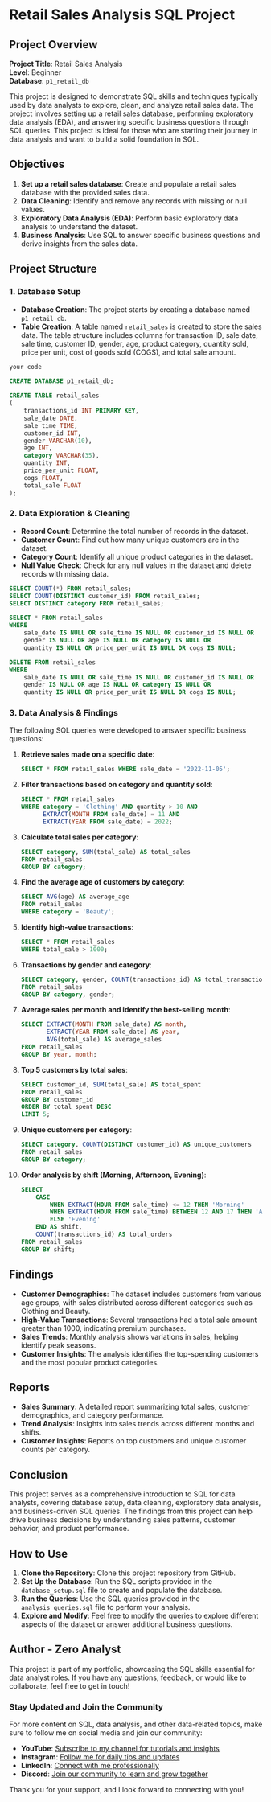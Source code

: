 # Retail Sales Analysis SQL Project

## Project Overview

**Project Title**: Retail Sales Analysis  
**Level**: Beginner  
**Database**: `p1_retail_db`

This project is designed to demonstrate SQL skills and techniques typically used by data analysts to explore, clean, and analyze retail sales data. The project involves setting up a retail sales database, performing exploratory data analysis (EDA), and answering specific business questions through SQL queries. This project is ideal for those who are starting their journey in data analysis and want to build a solid foundation in SQL.

## Objectives

1. **Set up a retail sales database**: Create and populate a retail sales database with the provided sales data.
2. **Data Cleaning**: Identify and remove any records with missing or null values.
3. **Exploratory Data Analysis (EDA)**: Perform basic exploratory data analysis to understand the dataset.
4. **Business Analysis**: Use SQL to answer specific business questions and derive insights from the sales data.

## Project Structure

### 1. Database Setup

- **Database Creation**: The project starts by creating a database named `p1_retail_db`.
- **Table Creation**: A table named `retail_sales` is created to store the sales data. The table structure includes columns for transaction ID, sale date, sale time, customer ID, gender, age, product category, quantity sold, price per unit, cost of goods sold (COGS), and total sale amount.

```sql
your code
```

```sql
CREATE DATABASE p1_retail_db;

CREATE TABLE retail_sales
(
    transactions_id INT PRIMARY KEY,
    sale_date DATE,	
    sale_time TIME,
    customer_id INT,	
    gender VARCHAR(10),
    age INT,
    category VARCHAR(35),
    quantity INT,
    price_per_unit FLOAT,	
    cogs FLOAT,
    total_sale FLOAT
);
```

### 2. Data Exploration & Cleaning

- **Record Count**: Determine the total number of records in the dataset.
- **Customer Count**: Find out how many unique customers are in the dataset.
- **Category Count**: Identify all unique product categories in the dataset.
- **Null Value Check**: Check for any null values in the dataset and delete records with missing data.

```sql
SELECT COUNT(*) FROM retail_sales;
SELECT COUNT(DISTINCT customer_id) FROM retail_sales;
SELECT DISTINCT category FROM retail_sales;

SELECT * FROM retail_sales
WHERE 
    sale_date IS NULL OR sale_time IS NULL OR customer_id IS NULL OR 
    gender IS NULL OR age IS NULL OR category IS NULL OR 
    quantity IS NULL OR price_per_unit IS NULL OR cogs IS NULL;

DELETE FROM retail_sales
WHERE 
    sale_date IS NULL OR sale_time IS NULL OR customer_id IS NULL OR 
    gender IS NULL OR age IS NULL OR category IS NULL OR 
    quantity IS NULL OR price_per_unit IS NULL OR cogs IS NULL;
```

### 3. Data Analysis & Findings

The following SQL queries were developed to answer specific business questions:

1. **Retrieve sales made on a specific date**:
   ```sql
   SELECT * FROM retail_sales WHERE sale_date = '2022-11-05';
   ```

2. **Filter transactions based on category and quantity sold**:
   ```sql
   SELECT * FROM retail_sales 
   WHERE category = 'Clothing' AND quantity > 10 AND 
         EXTRACT(MONTH FROM sale_date) = 11 AND 
         EXTRACT(YEAR FROM sale_date) = 2022;
   ```

3. **Calculate total sales per category**:
   ```sql
   SELECT category, SUM(total_sale) AS total_sales 
   FROM retail_sales 
   GROUP BY category;
   ```

4. **Find the average age of customers by category**:
   ```sql
   SELECT AVG(age) AS average_age 
   FROM retail_sales 
   WHERE category = 'Beauty';
   ```

5. **Identify high-value transactions**:
   ```sql
   SELECT * FROM retail_sales 
   WHERE total_sale > 1000;
   ```

6. **Transactions by gender and category**:
   ```sql
   SELECT category, gender, COUNT(transactions_id) AS total_transactions 
   FROM retail_sales 
   GROUP BY category, gender;
   ```

7. **Average sales per month and identify the best-selling month**:
   ```sql
   SELECT EXTRACT(MONTH FROM sale_date) AS month, 
          EXTRACT(YEAR FROM sale_date) AS year, 
          AVG(total_sale) AS average_sales
   FROM retail_sales 
   GROUP BY year, month;
   ```

8. **Top 5 customers by total sales**:
   ```sql
   SELECT customer_id, SUM(total_sale) AS total_spent 
   FROM retail_sales 
   GROUP BY customer_id 
   ORDER BY total_spent DESC 
   LIMIT 5;
   ```

9. **Unique customers per category**:
   ```sql
   SELECT category, COUNT(DISTINCT customer_id) AS unique_customers 
   FROM retail_sales 
   GROUP BY category;
   ```

10. **Order analysis by shift (Morning, Afternoon, Evening)**:
    ```sql
    SELECT 
        CASE 
            WHEN EXTRACT(HOUR FROM sale_time) <= 12 THEN 'Morning'
            WHEN EXTRACT(HOUR FROM sale_time) BETWEEN 12 AND 17 THEN 'Afternoon'
            ELSE 'Evening' 
        END AS shift,
        COUNT(transactions_id) AS total_orders
    FROM retail_sales 
    GROUP BY shift;
    ```

## Findings

- **Customer Demographics**: The dataset includes customers from various age groups, with sales distributed across different categories such as Clothing and Beauty.
- **High-Value Transactions**: Several transactions had a total sale amount greater than 1000, indicating premium purchases.
- **Sales Trends**: Monthly analysis shows variations in sales, helping identify peak seasons.
- **Customer Insights**: The analysis identifies the top-spending customers and the most popular product categories.

## Reports

- **Sales Summary**: A detailed report summarizing total sales, customer demographics, and category performance.
- **Trend Analysis**: Insights into sales trends across different months and shifts.
- **Customer Insights**: Reports on top customers and unique customer counts per category.

## Conclusion

This project serves as a comprehensive introduction to SQL for data analysts, covering database setup, data cleaning, exploratory data analysis, and business-driven SQL queries. The findings from this project can help drive business decisions by understanding sales patterns, customer behavior, and product performance.

## How to Use

1. **Clone the Repository**: Clone this project repository from GitHub.
2. **Set Up the Database**: Run the SQL scripts provided in the `database_setup.sql` file to create and populate the database.
3. **Run the Queries**: Use the SQL queries provided in the `analysis_queries.sql` file to perform your analysis.
4. **Explore and Modify**: Feel free to modify the queries to explore different aspects of the dataset or answer additional business questions.

## Author - Zero Analyst

This project is part of my portfolio, showcasing the SQL skills essential for data analyst roles. If you have any questions, feedback, or would like to collaborate, feel free to get in touch!

### Stay Updated and Join the Community

For more content on SQL, data analysis, and other data-related topics, make sure to follow me on social media and join our community:

- **YouTube**: [Subscribe to my channel for tutorials and insights](https://www.youtube.com/@zero_analyst)
- **Instagram**: [Follow me for daily tips and updates](https://www.instagram.com/zero_analyst/)
- **LinkedIn**: [Connect with me professionally](https://www.linkedin.com/in/najirr)
- **Discord**: [Join our community to learn and grow together](https://discord.gg/36h5f2Z5PK)

Thank you for your support, and I look forward to connecting with you!
